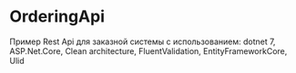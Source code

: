 # OrderingApi

Пример Rest Api для заказной системы с использованием: 
dotnet 7, ASP.Net.Core, Clean architecture, FluentValidation, EntityFrameworkCore, Ulid


